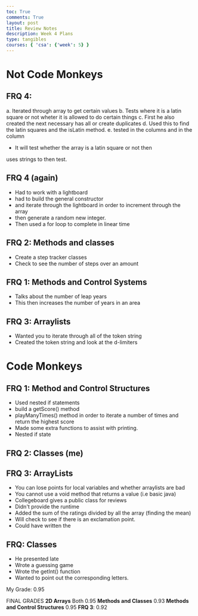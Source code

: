 ```yaml
---
toc: True
comments: True
layout: post
title: Review Notes
description: Week 4 Plans
type: tangibles
courses: { 'csa': {'week': 5} }
---
```



# Not Code Monkeys
## FRQ 4:
a. Iterated through array to get certain values
b. Tests where it is a latin square or not wheter it is allowed to do certain things
c. First he also created the next necessary has all or create duplicates
d. Used this to find the latin squares and the isLatin method.
e. tested in the columns and in the column
- It will test whether the array is a latin square or not then
  
uses strings to then test.

## FRQ 4 (again)
- Had to work with a lightboard
- had to build the general constructor
- and iterate through the lightboard in order to increment through the array
- then generate a random new integer. 
- Then used a for loop to complete in linear time

## FRQ 2: Methods and classes
- Create a step tracker classes
- Check to see the number of steps over an amount

## FRQ 1: Methods and Control Systems
- Talks about the number of leap years
- This then increases the number of years in an area


## FRQ 3: Arraylists
- Wanted you to iterate through all of the token string
- Created the token string and look at the d-limiters


# Code Monkeys
## FRQ 1: Method and Control Structures
- Used nested if statements
- build a getScore() method
- playManyTimes() method in order to iterate a number of times and return the highest score
- Made some extra functions to assist with printing.
- Nested if state

## FRQ 2: Classes (me)

## FRQ 3: ArrayLists
- You can lose points for local variables and whether arraylists are bad
- You cannot use a void method that returns a value (i.e basic java)
- Collegeboard gives a public class for reviews
- Didn't provide the runtime
- Added the sum of the ratings divided by all the array (finding the mean)
- Will check to see if there is an exclamation point. 
- Could have written the 

## FRQ: Classes
- He presented late
- Wrote a guessing game
- Wrote the getInt() function
- Wanted to point out the corresponding letters.


My Grade: 0.95

FINAL GRADES
**2D Arrays** Both 0.95
**Methods and Classes**  0.93
**Methods and Control Structures** 0.95
**FRQ 3**: 0.92
